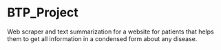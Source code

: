 # BTP_Project

Web scraper and text summarization for a website for patients that helps them to get all information in a condensed form about any disease.
